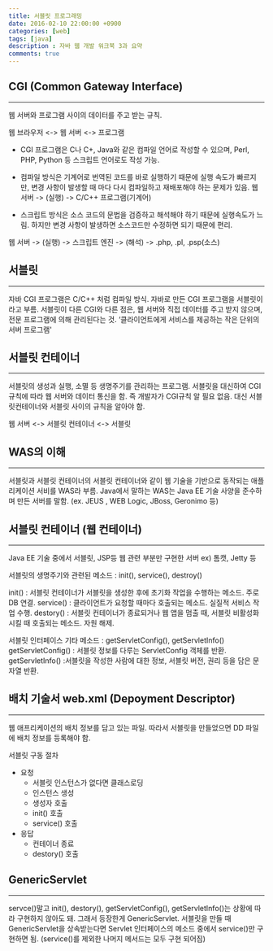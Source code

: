 ```yaml
---
title: 서블릿 프로그래밍
date: 2016-02-10 22:00:00 +0900
categories: [web]
tags: [java]
description : 자바 웹 개발 워크북 3과 요약
comments: true
---
```



## CGI (Common Gateway Interface)
***
웹 서버와 프로그램 사이의 데이터를 주고 받는 규칙.

웹 브라우저 <-> 웹 서버 <-> 프로그램

- CGI 프로그램은 C나 C+, Java와 같은 컴파일 언어로 작성할 수 있으며, Perl, PHP, Python 등 스크립트 언어로도 작성 가능.
- 컴파일 방식은 기계어로 번역된 코드를 바로 실행하기 때문에 실행 속도가 빠르지만, 변경 사항이 발생할 때 마다 다시 컴파일하고 재배포해야 하는 문제가 있음.
웹 서버 -> (실행) -> C/C++ 프로그램(기계어)

- 스크립트 방식은 소스 코드의 문법을 검증하고 해석해야 하기 때문에 실행속도가 느림. 하지만 변경 사항이 발생하면 소스코드만 수정하면 되기 때문에 편리.

웹 서버 -> (실행) -> 스크립트 엔진 -> (해석) -> .php, .pl, .psp(소스)

## 서블릿
***
자바 CGI 프로그램은 C/C++ 처럼 컴파일 방식. 자바로 만든 CGI 프로그램을 서블릿이라고 부름.
서블릿이 다른 CGI와 다른 점은, 웹 서버와 직접 데이터를 주고 받지 않으며, 전문 프로그램에 의해 관리된다는 것.
‘클라이언트에게 서비스를 제공하는 작은 단위의 서버 프로그램'

## 서블릿 컨테이너
***
서블릿의 생성과 실행, 소멸 등 생명주기를 관리하는 프로그램.
서블릿을 대신하여 CGI 규칙에 따라 웹 서버와 데이터 통신을 함. 즉 개발자가 CGI규칙 알 필요 없음.
대신 서블릿컨테이너와 서블릿 사이의 규칙을 알아야 함.

웹 서버 <-> 서블릿 컨테이너 <-> 서블릿

## WAS의 이해
***
서블릿과 서블릿 컨테이너의 서블릿 컨테이너와 같이 웹 기술을 기반으로 동작되는 애플리케이션 서비를 WAS라 부름.
Java에서 말하는 WAS는 Java EE 기술 사양을 준수하며 만든 서버를 말함. (ex. JEUS , WEB Logic, JBoss, Geronimo 등)


## 서블릿 컨테이너 (웹 컨테이너)
***
Java EE 기술 중에서 서블릿, JSP등 웹 관련 부분만 구현한 서버
ex) 톰캣, Jetty 등

서블릿의 생명주기와 관련된 메소드 : init(), service(), destroy()

init() : 서블릿 컨테이너가 서블릿을 생성한 후에 초기화 작업을 수행하는 메소드. 주로 DB 연결.
service() : 클라이언트가 요청할 때마다 호출되는 메소드. 실질적 서비스 작업 수행.
destory() : 서블릿 컨테이너가 종료되거나 웹 앱을 멈출 때, 서블릿 비활성화 시킬 때 호출되는 메소드. 자원 해제.


서블릿 인터페이스 기타 메소드  : getServletConfig(), getServletInfo()
getServletConfig() : 서블릿 정보를 다루는 ServletConfig 객체를 반환.
getServletInfo() :서블릿을 작성한 사람에 대한 정보, 서블릿 버전, 권리 등을 담은 문자열 반환.


## 배치 기술서 web.xml  (Depoyment Descriptor)
***
웹 애프리케이션의 배치 정보를 담고 있는 파일. 따라서 서블릿을 만들었으면 DD 파일에 배치 정보를 등록해야 함.

서블릿 구동 절차

- 요청
    - 서블릿 인스턴스가 없다면 클래스로딩
    - 인스턴스 생성
    - 생성자 호출
    - init() 호출
    - service() 호출
- 응답
    - 컨테이너 종료
    - destory() 호출

## GenericServlet
***
servce()말고 init(), destory(), getServletConfig(), getServletInfo()는 상황에 따라 구현하지 않아도 돼.
그래서 등장한게 GenericServlet.
서블릿을 만들 때 GenericServlet을 상속받는다면 Servlet 인터페이스의 메소드 중에서 service()만 구현하면 됨.
(service()를 제외한 나머지 메서드는 모두 구현 되어짐)
